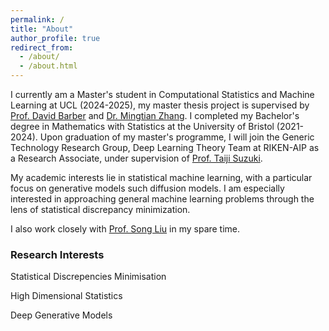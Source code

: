 ```yaml
---
permalink: /
title: "About"
author_profile: true
redirect_from: 
  - /about/
  - /about.html
---
```


I currently am a Master's student in Computational Statistics and Machine Learning at UCL (2024-2025), my master thesis project is supervised by [Prof. David Barber](http://web4.cs.ucl.ac.uk/staff/D.Barber/pmwiki/pmwiki.php) and [Dr. Mingtian Zhang](https://mingtian.ai/). I completed my Bachelor's degree in Mathematics with Statistics at the University of Bristol (2021-2024). Upon graduation of my master's programme, I will join the Generic Technology Research Group, Deep Learning Theory Team at RIKEN-AIP as a Research Associate, under supervision of [Prof. Taiji Suzuki](https://ibis.t.u-tokyo.ac.jp/suzuki/).

My academic interests lie in statistical machine learning, with a particular focus on generative models such diffusion models. I am especially interested in approaching general machine learning problems through the lens of statistical discrepancy minimization.

I also work closely with [Prof. Song Liu](https://allmodelsarewrong.net) in my spare time.

### Research Interests
Statistical Discrepencies Minimisation

High Dimensional Statistics

Deep Generative Models

